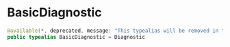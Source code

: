 # BasicDiagnostic

``` swift
@available(*, deprecated, message: "This typealias will be removed in the future. Use Diagnostic instead.")
public typealias BasicDiagnostic = Diagnostic
```
